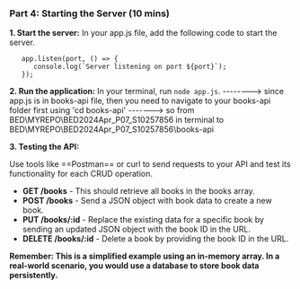 ### Part 4: Starting the Server (10 mins)

**1. Start the server:** In your app.js file, add the following code to start the server.

```
   app.listen(port, () => {
      console.log(`Server listening on port ${port}`);
   });
```




**2. Run the application:** In your terminal, run `node app.js`.
--------> since app.js is in books-api file, then you need to navigate to your books-api folder first using 'cd books-api'
-------> so from BED\MYREPO\BED2024Apr_P07_S10257856 in terminal to BED\MYREPO\BED2024Apr_P07_S10257856\books-api



**3. Testing the API:**

Use tools like ==Postman== or curl to send requests to your API and test its functionality for each CRUD operation.

- **GET /books** - This should retrieve all books in the books array.
- **POST /books** - Send a JSON object with book data to create a new book.
- **PUT /books/\:id** - Replace the existing data for a specific book by sending an updated JSON object with the book ID in the URL.
- **DELETE /books/\:id** - Delete a book by providing the book ID in the URL.

**Remember: This is a simplified example using an in-memory array. In a real-world scenario, you would use a database to store book data persistently.**
